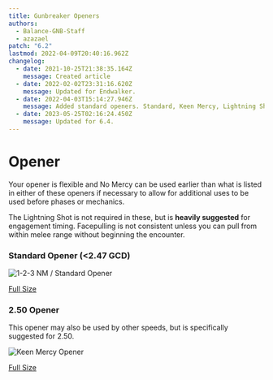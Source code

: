 ```yaml
---
title: Gunbreaker Openers
authors:
  - Balance-GNB-Staff
  - azazael
patch: "6.2"
lastmod: 2022-04-09T20:40:16.962Z
changelog:
  - date: 2021-10-25T21:38:35.164Z
    message: Created article
  - date: 2022-02-02T23:31:16.620Z
    message: Updated for Endwalker.
  - date: 2022-04-03T15:14:27.946Z
    message: Added standard openers. Standard, Keen Mercy, Lightning Shot.
  - date: 2023-05-25T02:16:24.450Z
    message: Updated for 6.4.
---
```

# Opener

Your opener is flexible and No Mercy can be used earlier than what is listed in either of these openers if necessary to allow for additional uses to be used before phases or mechanics.

The Lightning Shot is not required in these, but is **heavily suggested** for engagement timing. Facepulling is not consistent unless you can pull from within melee range without beginning the encounter.

### Standard Opener (<2.47 GCD)

![1-2-3 NM / Standard Opener](/img/jobs/gnb/9gcdopener.png "Standard Opener")

[Full Size](https://cdn.discordapp.com/attachments/1034203718045945967/1105285219998761021/9GCDOPENER.png)

### 2.50 Opener

This opener may also be used by other speeds, but is specifically suggested for 2.50.

![Keen Mercy Opener](/img/jobs/gnb/250opener.png "Keen Mercy Opener")

[Full Size](https://cdn.discordapp.com/attachments/1034203718045945967/1105285248595546194/250OPENER.png)